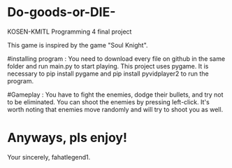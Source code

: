 # Do-goods-or-DIE-
KOSEN-KMITL Programming 4 final project

This game is inspired by the game "Soul Knight".

#installing program : 
You need to download every file on github in the same folder and run main.py to start playing.
This project uses pygame. It is necessary to pip install pygame and pip install pyvidplayer2 to run the program.

#Gameplay :
You have to fight the enemies, dodge their bullets, and try not to be eliminated.
You can shoot the enemies by pressing left-click.
It's worth noting that enemies move randomly and will try to shoot you as well.

# Anyways, pls enjoy!

Your sincerely, fahatlegend1.

